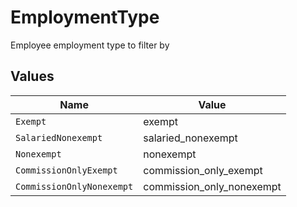 # EmploymentType

Employee employment type to filter by


## Values

| Name                      | Value                     |
| ------------------------- | ------------------------- |
| `Exempt`                  | exempt                    |
| `SalariedNonexempt`       | salaried_nonexempt        |
| `Nonexempt`               | nonexempt                 |
| `CommissionOnlyExempt`    | commission_only_exempt    |
| `CommissionOnlyNonexempt` | commission_only_nonexempt |